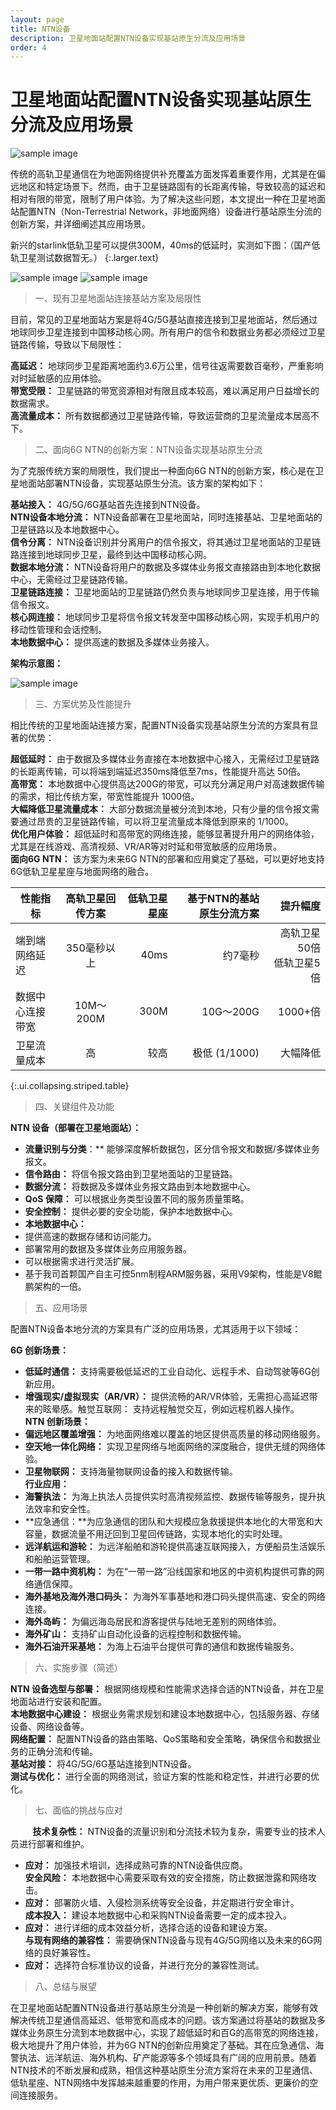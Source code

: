 ```yaml
---
layout: page
title: NTN设备
description: 卫星地面站配置NTN设备实现基站原生分流及应用场景
order: 4
---
```

# 卫星地面站配置NTN设备实现基站原生分流及应用场景

![sample image](640.webp "展示图")

传统的高轨卫星通信在为地面网络提供补充覆盖方面发挥着重要作用，尤其是在偏远地区和特定场景下。然而，由于卫星链路固有的长距离传输，导致较高的延迟和相对有限的带宽，限制了用户体验。为了解决这些问题，本文提出一种在卫星地面站配置NTN（Non-Terrestrial Network，非地面网络）设备进行基站原生分流的创新方案，并详细阐述其应用场景。

新兴的starlink低轨卫星可以提供300M，40ms的低延时，实测如下图：（国产低轨卫星测试数据暂无。）
{:.larger.text}

![sample image](1.webp "速度测试")
![sample image](2.webp "统计数据")

> 一、现有卫星地面站连接基站方案及局限性

目前，常见的卫星地面站方案是将4G/5G基站直接连接到卫星地面站，然后通过地球同步卫星连接到中国移动核心网。所有用户的信令和数据业务都必须经过卫星链路传输，导致以下局限性：<br>

**高延迟：** 地球同步卫星距离地面约3.6万公里，信号往返需要数百毫秒，严重影响对时延敏感的应用体验。<br>
**带宽受限：** 卫星链路的带宽资源相对有限且成本较高，难以满足用户日益增长的数据需求。<br>
**高流量成本：** 所有数据都通过卫星链路传输，导致运营商的卫星流量成本居高不下。<br>

> 二、面向6G NTN的创新方案：NTN设备实现基站原生分流

为了克服传统方案的局限性，我们提出一种面向6G NTN的创新方案，核心是在卫星地面站部署NTN设备，实现基站原生分流。该方案的架构如下：<br>

**基站接入：** 4G/5G/6G基站首先连接到NTN设备。<br>
**NTN设备本地分流：** NTN设备部署在卫星地面站，同时连接基站、卫星地面站的卫星链路以及本地数据中心。<br>
**信令分离：** NTN设备识别并分离用户的信令报文，将其通过卫星地面站的卫星链路连接到地球同步卫星，最终到达中国移动核心网。<br>
**数据本地分流：** NTN设备将用户的数据及多媒体业务报文直接路由到本地化数据中心，无需经过卫星链路传输。<br>
**卫星链路连接：** 卫星地面站的卫星链路仍然负责与地球同步卫星连接，用于传输信令报文。<br>
**核心网连接：** 地球同步卫星将信令报文转发至中国移动核心网，实现手机用户的移动性管理和会话控制。<br>
**本地数据中心：** 提供高速的数据及多媒体业务接入。

**架构示意图：**

![sample image](3.webp "架构")

> 三、方案优势及性能提升

相比传统的卫星地面站连接方案，配置NTN设备实现基站原生分流的方案具有显著的优势：<br>

**超低延时：** 由于数据及多媒体业务直接在本地数据中心接入，无需经过卫星链路的长距离传输，可以将端到端延迟350ms降低至7ms，性能提升高达 50倍。<br>
**高带宽：** 本地数据中心提供高达200G的带宽，可以充分满足用户对高速数据传输的需求，相比传统方案，带宽性能提升 1000倍。<br>
**大幅降低卫星流量成本：** 大部分数据流量被分流到本地，只有少量的信令报文需要通过昂贵的卫星链路传输，可以将卫星流量成本降低到原来的 1/1000。<br>
**优化用户体验：** 超低延时和高带宽的网络连接，能够显著提升用户的网络体验，尤其是在线游戏、高清视频、VR/AR等对时延和带宽敏感的应用场景。<br>
**面向6G NTN：** 该方案为未来6G NTN的部署和应用奠定了基础，可以更好地支持6G低轨卫星星座与地面网络的融合。<br>

| 性能指标 | 高轨卫星回传方案  | 低轨卫星星座 | 基于NTN的基站原生分流方案 | 提升幅度 |
|----------|:---------:|---------:|---------:|---------:|
| 端到端网络延迟     | 350毫秒以上    | 40ms    | 	约7毫秒 | 高轨卫星50倍<br>低轨卫星5倍 |
| 数据中心连接带宽     | 10M～200M    | 300M    | 10G～200G | 1000+倍 |
| 卫星流量成本     | 高    | 较高    | 极低 (1/1000) | 大幅降低 |
{:.ui.collapsing.striped.table}

> 四、关键组件及功能

**NTN 设备（部署在卫星地面站）：**<br>
- **流量识别与分类**：** 能够深度解析数据包，区分信令报文和数据/多媒体业务报文。<br>
- **信令路由：** 将信令报文路由到卫星地面站的卫星链路。<br>
- **数据分流：** 将数据及多媒体业务报文路由到本地数据中心。<br>
- **QoS 保障：** 可以根据业务类型设置不同的服务质量策略。<br>
- **安全控制：** 提供必要的安全功能，保护本地数据中心。<br>
- **本地数据中心：**<br>
- 提供高速的数据存储和访问能力。<br>
- 部署常用的数据及多媒体业务应用服务器。<br>
- 可以根据需求进行灵活扩展。<br>
- 基于我司首颗国产自主可控5nm制程ARM服务器，采用V9架构，性能是V8鲲鹏架构的一倍。<br>

> 五、应用场景

配置NTN设备本地分流的方案具有广泛的应用场景，尤其适用于以下领域：<br>

**6G 创新场景：**<br>
- **低延时通信：** 支持需要极低延迟的工业自动化、远程手术、自动驾驶等6G创新应用。<br>
- **增强现实/虚拟现实（AR/VR）：** 提供流畅的AR/VR体验，无需担心高延迟带来的眩晕感。触觉互联网： 支持远程触觉交互，例如远程机器人操作。<br>
**NTN 创新场景：**<br>
- **偏远地区覆盖增强：** 为地面网络难以覆盖的地区提供高质量的移动网络服务。<br>
- **空天地一体化网络：** 实现卫星网络与地面网络的深度融合，提供无缝的网络体验。<br>
- **卫星物联网：** 支持海量物联网设备的接入和数据传输。<br>
**行业应用：**<br>
- **海警执法：** 为海上执法人员提供实时高清视频监控、数据传输等服务，提升执法效率和安全性。<br>
- **应急通信：**为应急通信的团队和大规模应急救援提供本地化的大带宽和大容量，数据流量不用迂回到卫星回传链路，实现本地化的实时处理。<br>
- **远洋航运和游轮：** 为远洋船舶和游轮提供高速互联网接入，方便船员生活娱乐和船舶运营管理。<br>
- **一带一路中资机构：** 为在“一带一路”沿线国家和地区的中资机构提供可靠的网络通信保障。<br>
- **海外基地及海外港口码头：** 为海外军事基地和港口码头提供高速、安全的网络连接。<br>
- **海外岛屿：** 为偏远海岛居民和游客提供与陆地无差别的网络体验。<br>
- **海外矿山：** 支持矿山自动化设备的远程控制和数据传输。<br>
- **海外石油开采基地：** 为海上石油平台提供可靠的通信和数据传输服务。<br>

> 六、实施步骤（简述）

**NTN 设备选型与部署：** 根据网络规模和性能需求选择合适的NTN设备，并在卫星地面站进行安装和配置。<br>
**本地数据中心建设：** 根据业务需求规划和建设本地数据中心，包括服务器、存储设备、网络设备等。<br>
**网络配置：** 配置NTN设备的路由策略、QoS策略和安全策略，确保信令和数据业务的正确分流和传输。<br>
**基站对接：** 将4G/5G/6G基站连接到NTN设备。<br>
**测试与优化：** 进行全面的网络测试，验证方案的性能和稳定性，并进行必要的优化。<br>

> 七、面临的挑战与应对

&nbsp;&nbsp;&nbsp;&nbsp;&nbsp;&nbsp;&nbsp;&nbsp;&nbsp;**技术复杂性：** NTN设备的流量识别和分流技术较为复杂，需要专业的技术人员进行部署和维护。<br>
- **应对：** 加强技术培训，选择成熟可靠的NTN设备供应商。<br>
**安全风险：** 本地数据中心需要采取有效的安全措施，防止数据泄露和网络攻击。<br>
- **应对：** 部署防火墙、入侵检测系统等安全设备，并定期进行安全审计。<br>
**成本投入：** 建设本地数据中心和采购NTN设备需要一定的成本投入。<br>
- **应对：** 进行详细的成本效益分析，选择合适的设备和建设方案。<br>
**与现有网络的兼容性：** 需要确保NTN设备与现有4G/5G网络以及未来的6G网络的良好兼容性。<br>
- **应对：** 选择符合标准协议的设备，并进行充分的兼容性测试。<br>

> 八、总结与展望

在卫星地面站配置NTN设备进行基站原生分流是一种创新的解决方案，能够有效解决传统卫星通信高延迟、低带宽和高成本的问题。该方案通过将基站的数据及多媒体业务原生分流到本地数据中心，实现了超低延时和百G的高带宽的网络连接，极大地提升了用户体验，并为6G NTN的创新应用奠定了基础。其在应急通信、海警执法、远洋航运、海外机构、矿产能源等多个领域具有广阔的应用前景。随着NTN技术的不断发展和成熟，相信这种基站原生分流方案将在未来的卫星通信、低轨星座、NTN网络中发挥越来越重要的作用，为用户带来更优质、更廉价的空间连接服务。